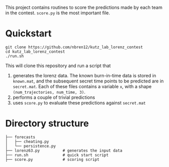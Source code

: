 This project contains routines to score the predictions made by each team in
the contest. `score.py` is the most important file.

# Quickstart

```
git clone https://github.com/nbren12/kutz_lab_lorenz_contest 
cd kutz_lab_lorenz_contest
./run.sh
```

This will clone this repository and run a script that

1. generates the lorenz data. The known burn-in-time data is stored in
   `known.mat`, and the subsequent secret time points to be predicted are in `secret.mat`.
   Each of these files contains a variable `x`, with a shape `(num_trajectories, num_time, 3)`.
2. performs a couple of trivial predictions
3. uses `score.py` to evaluate these predictions against `secret.mat`

# Directory structure

```
├── forecasts
│   ├── cheating.py
│   └── persistence.py
├── lorenz63.py          # generates the input data
├── run.sh               # quick start script
├── score.py             # scoring script
```



